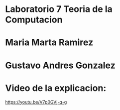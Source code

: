 # Laboratorio 7 Teoria de la Computacion
# Maria Marta Ramirez
# Gustavo Andres Gonzalez

# Video de la explicacion:
https://youtu.be/V7p0GVj-q-g
